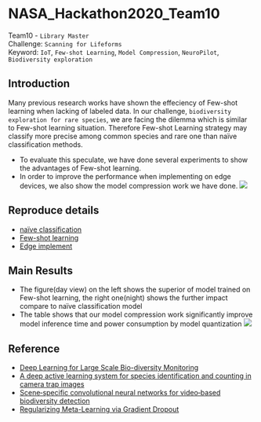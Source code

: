 # NASA_Hackathon2020_Team10
Team10 - `Library Master`   
Challenge: `Scanning for Lifeforms`   
Keyword: `IoT`, `Few-shot Learning`, `Model Compression`, `NeuroPilot`, `Biodiversity exploration`

## Introduction
Many previous research works have shown the effeciency of Few-shot learning when lacking of labeled data.
In our challenge, `biodiversity exploration for rare species`, we are facing the dilemma which is similar to Few-shot learning situation.
Therefore Few-shot Learning strategy may classify more precise among common species and rare one than naïve classification methods.
- To evaluate this speculate, we have done several experiments to show the advantages of Few-shot learning.
- In order to improve the performance when implementing on edge devices, we also show the model compression work we have done.
![](https://i.imgur.com/Lex38aU.png)

## Reproduce details
- [naïve classification](https://github.com/summelon/NASA_Hackathon2020_Team10/blob/main/naive_classification/README.md)
- [Few-shot learning](https://github.com/summelon/NASA_Hackathon2020_Team10/blob/main/few_shot_learning/README.md)
- [Edge implement](https://github.com/summelon/NASA_Hackathon2020_Team10/blob/main/edge_implement/README.md)

## Main Results
- The figure(day view) on the left shows the superior of model trained on Few-shot learning, the right one(night) shows the further impact compare to naïve classification model
- The table shows that our model compression work significantly improve model inference time and power consumption by model quantization
![](https://i.imgur.com/5gYe8jh.png)

## Reference
- [Deep Learning for Large Scale Bio-diversity Monitoring](https://conservationmetrics.com/wp-content/uploads/Klein_2015_bloomberg_data4good-2015.pdf)
- [A deep active learning system for species identification and counting in camera trap images](https://www.researchgate.net/publication/336735839_A_deep_active_learning_system_for_species_identification_and_counting_in_camera_trap_images)
- [Scene‐specific convolutional neural networks for video‐based biodiversity detection](https://besjournals.onlinelibrary.wiley.com/doi/full/10.1111/2041-210X.13011)
- [Regularizing Meta-Learning via Gradient Dropout](https://arxiv.org/abs/2004.05859)
